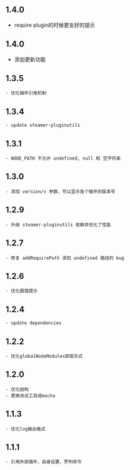 ## 1.4.0
   - require plugin的时候更友好的提示

## 1.4.0
   - 添加更新功能

## 1.3.5
	- 优化插件引用机制

## 1.3.4
	- update steamer-pluginutils

## 1.3.1
	- NODE_PATH 不允许 undefined, null 和 空字符串

## 1.3.0
	- 添加 version/v 参数，可以显示各个插件的版本号

## 1.2.9
	- 升级 steamer-pluginutils 依赖并优化了性能

## 1.2.7
	- 修复 addRequirePath 添加 undefined 路径的 bug


## 1.2.6
	- 优化报错提示


## 1.2.4
	- update dependencies

## 1.2.2
	- 优化globalNodeModules获取方式

## 1.2.0
	- 优化结构
	- 更换测试工具成mocha

## 1.1.3
	- 优化log输出格式

## 1.1.1 
	- 引用外部插件，自身设置，罗列命令
